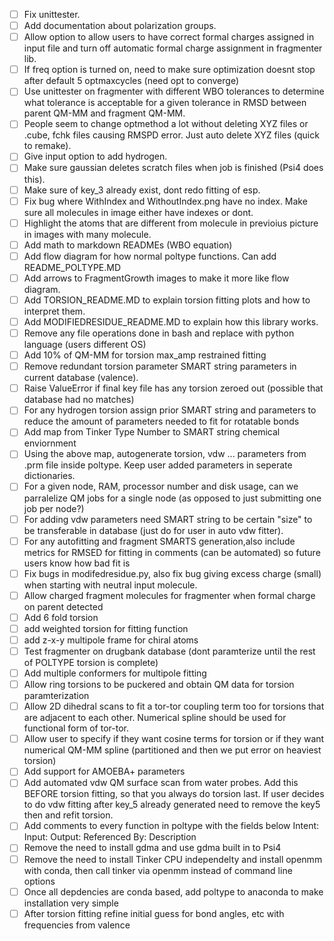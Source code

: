 * [ ] Fix unittester.
* [ ] Add documentation about polarization groups.
* [ ] Allow option to allow users to have correct formal charges assigned in input file and turn off automatic formal charge assignment in fragmenter lib.
* [ ] If freq option is turned on, need to make sure optimization doesnt stop after default 5 optmaxcycles (need opt to converge)
* [ ] Use unittester on fragmenter with different WBO tolerances to determine what tolerance is acceptable for a given tolerance in RMSD between parent QM-MM and fragment QM-MM. 
* [ ] People seem to change optmethod a lot without deleting XYZ files or .cube, fchk files causing RMSPD error. Just auto delete XYZ files (quick to remake). 
* [ ] Give input option to add hydrogen.
* [ ] Make sure gaussian deletes scratch files when job is finished (Psi4 does this).
* [ ] Make sure of key_3 already exist, dont redo fitting of esp.
* [ ] Fix bug where WithIndex and WithoutIndex.png have no index. Make sure all molecules in image either have indexes or dont. 
* [ ] Highlight the atoms that are different from molecule in previoius picture in images with many molecule.
* [ ] Add math to markdown READMEs (WBO equation)
* [ ] Add flow diagram for how normal poltype functions. Can add README_POLTYPE.MD
* [ ] Add arrows to FragmentGrowth images to make it more like flow diagram.
* [ ] Add TORSION_README.MD to explain torsion fitting plots and how to interpret them.
* [ ] Add MODIFIEDRESIDUE_README.MD to explain how this library works.
* [ ] Remove any file operations done in bash and replace with python language (users different OS)
* [ ] Add 10% of QM-MM for torsion max_amp restrained fitting
* [ ] Remove redundant torsion parameter SMART string parameters in current database (valence).
* [ ] Raise ValueError if final key file has any torsion zeroed out (possible that database had no matches)
* [ ] For any hydrogen torsion assign prior SMART string and parameters to reduce the amount of parameters needed to fit for rotatable bonds
* [ ] Add map from Tinker Type Number to SMART string chemical enviornment
* [ ] Using the above map, autogenerate torsion, vdw ... parameters from .prm file inside poltype. Keep user added parameters in seperate dictionaries. 
* [ ] For a given node, RAM, processor number and disk usage, can we parralelize QM jobs for a single node (as opposed to just submitting one job per node?)
* [ ] For adding vdw parameters need SMART string to be certain "size" to be transferable in database (just do for user in auto vdw fitter).
* [ ] For any autofitting and fragment SMARTS generation,also include metrics for RMSED for fitting in comments (can be automated) so future users know how bad fit is 
* [ ] Fix bugs in modifedresidue.py, also fix bug giving excess charge (small) when starting with neutral input molecule.
* [ ] Allow charged fragment molecules for fragmenter when formal charge on parent detected
* [ ] Add 6 fold torsion
* [ ] add weighted torsion for fitting function
* [ ] add z-x-y multipole frame for chiral atoms
* [ ] Test fragmenter on drugbank database (dont paramterize until the rest of POLTYPE torsion is complete)
* [ ] Add multiple conformers for multipole fitting
* [ ] Allow ring torsions to be puckered and obtain QM data for torsion paramterization
* [ ] Allow 2D dihedral scans to fit a tor-tor coupling term too for torsions that are adjacent to each other. Numerical spline should be used for functional form of tor-tor.
* [ ] Allow user to specify if they want cosine terms for torsion or if they want numerical QM-MM spline (partitioned and then we put error on heaviest torsion)
* [ ] Add support for AMOEBA+ parameters
* [ ] Add automated vdw QM surface scan from water probes. Add this BEFORE torsion fitting, so that you always do torsion last. If user decides to do vdw fitting after key_5 already generated need to remove the key5 then and refit torsion.
* [ ] Add comments to every function in poltype with the fields below
    Intent: 
    Input:
    Output: 
    Referenced By: 
    Description 
* [ ] Remove the need to install gdma and use gdma built in to Psi4
* [ ] Remove the need to install Tinker CPU independelty and install openmm with conda, then call tinker via openmm instead of command line options
* [ ] Once all depdencies are conda based, add poltype to anaconda to make installation very simple
* [ ] After torsion fitting refine initial guess for bond angles, etc with frequencies from valence
